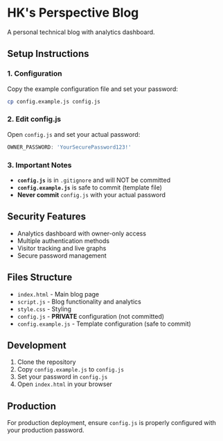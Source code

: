 # HK's Perspective Blog

A personal technical blog with analytics dashboard.

## Setup Instructions

### 1. Configuration
Copy the example configuration file and set your password:
```bash
cp config.example.js config.js
```

### 2. Edit config.js
Open `config.js` and set your actual password:
```javascript
OWNER_PASSWORD: 'YourSecurePassword123!'
```

### 3. Important Notes
- **`config.js`** is in `.gitignore` and will NOT be committed
- **`config.example.js`** is safe to commit (template file)
- **Never commit** `config.js` with your actual password

## Security Features

- Analytics dashboard with owner-only access
- Multiple authentication methods
- Visitor tracking and live graphs
- Secure password management

## Files Structure

- `index.html` - Main blog page
- `script.js` - Blog functionality and analytics
- `style.css` - Styling
- `config.js` - **PRIVATE** configuration (not committed)
- `config.example.js` - Template configuration (safe to commit)

## Development

1. Clone the repository
2. Copy `config.example.js` to `config.js`
3. Set your password in `config.js`
4. Open `index.html` in your browser

## Production

For production deployment, ensure `config.js` is properly configured with your production password.